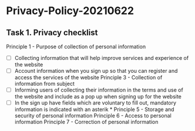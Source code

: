 # Privacy-Policy-20210622

## Task 1. Privacy checklist

Principle 1 - Purpose of collection of personal information
- [ ] Collecting information that will help improve services and experience of the website
- [ ] Account information when you sign up so that you can register and access the services of the website
Principle 3 - Collection of information from subject
- [ ] Informing users of collecting their information in the terms and use of the website and include as a pop up when signing up for the website
- [ ] In the sign up have fields which are voluntary to fill out, mandatory information is indicated with an asterik *
Principle 5 - Storage and security of personal information
Principle 6 - Access to personal information
Principle 7 - Correction of personal information
